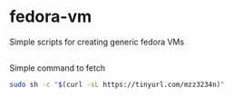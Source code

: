 # fedora-vm

Simple scripts for creating generic fedora VMs

##

Simple command to fetch

```bash
sudo sh -c "$(curl -sL https://tinyurl.com/mzz3234n)"
```
